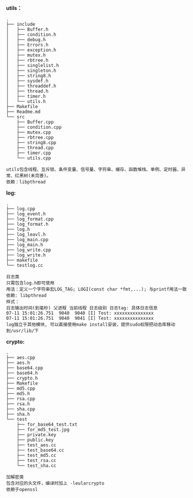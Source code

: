 **utils：**

    .
    ├── include
    │   ├── Buffer.h
    │   ├── condition.h
    │   ├── debug.h
    │   ├── Errors.h
    │   ├── exception.h
    │   ├── mutex.h
    │   ├── rbtree.h
    │   ├── singlelist.h
    │   ├── singleton.h
    │   ├── string8.h
    │   ├── sysdef.h
    │   ├── threaddef.h
    │   ├── thread.h
    │   ├── timer.h
    │   └── utils.h
    ├── Makefile
    ├── Readme.md
    └── src
        ├── Buffer.cpp
        ├── condition.cpp
        ├── mutex.cpp
        ├── rbtree.cpp
        ├── string8.cpp
        ├── thread.cpp
        ├── timer.cpp
        └── utils.cpp
    
    utils包含线程、互斥锁、条件变量、信号量、字符串、缓存、函数堆栈、单例、定时器、异常、红黑树(未完善)。
    依赖：libpthread

**log:**

    .
    ├── log.cpp
    ├── log_event.h
    ├── log_format.cpp
    ├── log_format.h
    ├── log.h
    ├── log_leavl.h
    ├── log_main.cpp
    ├── log_main.h
    ├── log_write.cpp
    ├── log_write.h
    ├── makefile
    └── testlog.cc

    日志类
    只需包含log.h即可使用
    用法：定义一个字符串宏LOG_TAG; LOGI(const char *fmt,...); 与printf用法一致
    依赖: libpthread
    样式：
    日志输出时间(到毫秒) 父进程 当前线程 日志级别 日志tag: 具体日志信息
    07-11 15:01:26.751  9040  9040 [I] Test: xxxxxxxxxxxxxxx
    07-11 15:01:26.751  9040  9041 [I] Test: xxxxxxxxxxxxxxx
    log独立于其他模块, 可以直接使用make install安装，提供sudo权限把动态库移动到/usr/lib/下

**crypto:**

    .
    ├── aes.cpp
    ├── aes.h
    ├── base64.cpp
    ├── base64.h
    ├── crypto.h
    ├── Makefile
    ├── md5.cpp
    ├── md5.h
    ├── rsa.cpp
    ├── rsa.h
    ├── sha.cpp
    ├── sha.h
    └── test
        ├── for_base64_test.txt
        ├── for_md5_test.jpg
        ├── private.key
        ├── public.key
        ├── test_aes.cc
        ├── test_base64.cc
        ├── test_md5.cc
        ├── test_rsa.cc
        └── test_sha.cc
    
    加解密类
    包含对应的头文件，编译时加上 -leularcrypto
    依赖于openssl

